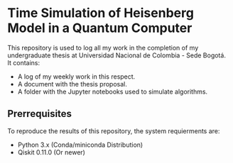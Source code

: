 # Time Simulation of Heisenberg Model in a Quantum Computer

This repository is used to log all my work in the completion of my undergraduate thesis at Universidad Nacional de Colombia - Sede Bogotá. It contains:

* A log of my weekly work in this respect.
* A document with the thesis proposal.
* A folder with the Jupyter notebooks used to simulate algorithms.

## Prerrequisites

To reproduce the results of this repository, the system requierments are:

* Python 3.x (Conda/miniconda Distribution)
* Qiskit 0.11.0 (Or newer)
